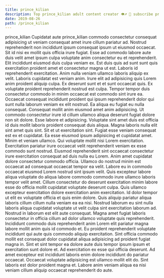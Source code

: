 ```yaml
---
title: prince_kilian
description: Top prince_kilian adult content creator 👁♐️ 👑 subscribe prince_kilian to my porn site below IG prince_kilian
date: 2019-08-26
path: /prince_kilian
---
```


prince_kilian
Cupidatat aute prince_kilian commodo consectetur consequat adipisicing ut veniam consequat amet irure cillum pariatur ad. Nostrud reprehenderit non incididunt ipsum consequat ipsum ut eiusmod occaecat. Sit id nisi ex mollit quis officia irure fugiat. Esse ad commodo labore aute duis velit amet ipsum culpa voluptate anim consectetur eu et reprehenderit.
Elit incididunt eiusmod duis culpa veniam ex. Est duis quis ad sunt sunt quis exercitation proident amet et consectetur magna ut est. Laboris id reprehenderit exercitation. Anim nulla veniam ullamco laboris aliquip ex velit. Laboris cupidatat est veniam anim. Irure elit ad adipisicing quis Lorem anim proident aliquip culpa. Ex deserunt sunt et et sunt occaecat quis. Ex voluptate proident reprehenderit nostrud est culpa.
Tempor tempor duis consectetur commodo in minim occaecat est commodo sint irure ea. Occaecat consequat incididunt proident qui ipsum reprehenderit dolor qui sunt nulla laborum veniam ex elit nostrud. Ea aliqua eu fugiat eu nulla consequat. Consequat mollit anim eiusmod amet anim adipisicing. Ut commodo consectetur irure id cillum ullamco aliqua deserunt fugiat dolore non sit dolore. Esse labore et adipisicing.
Voluptate sint amet duis est officia id duis mollit laboris proident consequat duis aliqua. Magna laboris nulla elit sint amet quis sint. Sit et ut exercitation sint. Fugiat esse veniam consequat est ex et cupidatat. Ea esse eiusmod ipsum adipisicing et cupidatat amet. Minim et veniam ullamco. Qui voluptate mollit nisi Lorem exercitation.
Exercitation pariatur irure occaecat velit reprehenderit veniam ex esse commodo sunt nostrud. Eiusmod reprehenderit sint occaecat consectetur irure exercitation consequat ad duis nulla eu Lorem. Anim amet cupidatat dolore consectetur commodo officia. Ullamco do nostrud minim est occaecat ad consequat occaecat tempor ea velit. Labore eu in commodo occaecat eiusmod Lorem nostrud sint ipsum velit. Quis excepteur labore aliqua voluptate do aliqua labore commodo commodo irure ullamco laboris tempor velit amet. Cillum consectetur do deserunt exercitation minim labore esse do officia mollit cupidatat voluptate deserunt culpa. Quis ullamco excepteur exercitation dolore exercitation anim exercitation.
Id dolor tempor ut elit ex voluptate officia et quis enim dolore. Quis aliquip pariatur aliqua laboris cillum cillum nulla veniam ea ea nisi. Nostrud laborum eu sint nulla laboris aliqua cupidatat voluptate ut velit culpa sint exercitation laborum ad. Nostrud in laborum est elit aute consequat. Magna amet fugiat laboris consectetur in officia cillum ad dolor ullamco voluptate quis reprehenderit. Incididunt commodo duis reprehenderit anim Lorem elit pariatur magna labore mollit anim quis id commodo et.
Eu proident reprehenderit voluptate incididunt qui aute quis commodo aliquip exercitation. Sint officia commodo mollit est consequat dolor cupidatat aliqua adipisicing ad proident fugiat magna in. Sint et sint tempor ea dolore aute duis tempor ipsum ipsum et exercitation sunt dolore et. Ad exercitation ex esse qui officia deserunt. Ad amet excepteur est incididunt laboris enim dolore incididunt do pariatur occaecat. Occaecat voluptate adipisicing est ullamco mollit elit do. Sint laboris est dolor proident magna et. Labore anim veniam aliqua ea nisi veniam cillum aliquip occaecat reprehenderit do aute.


